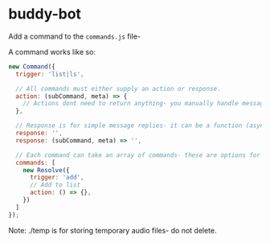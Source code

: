# buddy-bot

Add a command to the `commands.js` file-

A command works like so:

```js
new Command({
  trigger: 'list|ls',

  // All commands must either supply an action or response.
  action: (subCommand, meta) => {
    // Actions dont need to return anything- you manually handle message replies, voice, etc
  },

  // Response is for simple message replies- it can be a function (async) or a string.
  response: '',
  response: (subCommand, meta) => '',

  // Each command can take an array of commands- these are options for the parent command
  commands: [
    new Resolve({
      trigger: 'add',
      // Add to list
      action: () => {},
    })
  ]
});
```

Note: ./temp is for storing temporary audio files- do not delete.
